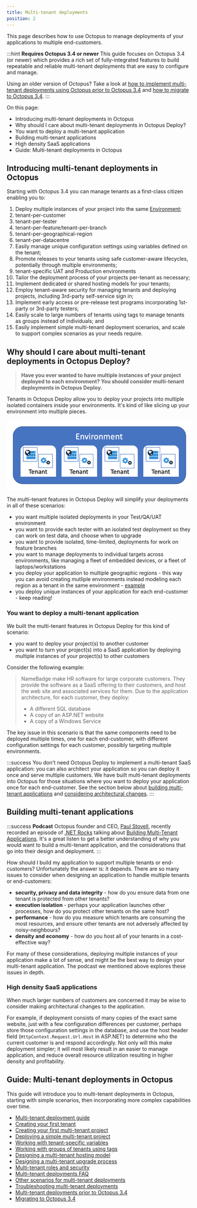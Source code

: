 ```yaml
---
title: Multi-tenant deployments
position: 2
---
```



This page describes how to use Octopus to manage deployments of your applications to multiple end-customers.

:::hint
**Requires Octopus 3.4 or newer**
This guide focuses on Octopus 3.4 (or newer) which provides a rich set of fully-integrated features to build repeatable and reliable multi-tenant deployments that are easy to configure and manage.


Using an older version of Octopus? Take a look at [how to implement multi-tenant deployments using Octopus prior to Octopus 3.4](/docs/home/guides/multi-tenant-deployments/multi-tenant-deployments-prior-to-octopus-3.4.md) and [how to migrate to Octopus 3.4](/docs/home/guides/multi-tenant-deployments/multi-tenant-deployments-prior-to-octopus-3.4/migrating-to-octopus-3.4.md).
:::


On this page:


- Introducing multi-tenant deployments in Octopus
- Why should I care about multi-tenant deployments in Octopus Deploy?
 - You want to deploy a multi-tenant application
- Building multi-tenant applications
 - High density SaaS applications
- Guide: Multi-tenant deployments in Octopus




## Introducing multi-tenant deployments in Octopus


Starting with Octopus 3.4 you can manage tenants as a first-class citizen enabling you to:

1. Deploy multiple instances of your project into the same [Environment](/docs/home/key-concepts/environments.md);
 1. tenant-per-customer
 2. tenant-per-tester
 3. tenant-per-feature/tenant-per-branch
 4. tenant-per-geographical-region
 5. tenant-per-datacentre
2. Easily manage unique configuration settings using variables defined on the tenant;
3. Promote releases to your tenants using safe customer-aware lifecycles, potentially through multiple environments;
 1. tenant-specific UAT and Production environments
4. Tailor the deployment process of your projects per-tenant as necessary;
5. Implement dedicated or shared hosting models for your tenants;
6. Employ tenant-aware security for managing tenants and deploying projects, including 3rd-party self-service sign in;
7. Implement early access or pre-release test programs incorporating 1st-party or 3rd-party testers;
8. Easily scale to large numbers of tenants using tags to manage tenants as groups instead of individuals; and
9. Easily implement simple multi-tenant deployment scenarios, and scale to support complex scenarios as your needs require.


## Why should I care about multi-tenant deployments in Octopus Deploy?


> **Have you ever wanted to have multiple instances of your project deployed to each environment? You should consider multi-tenant deployments in Octopus Deploy.**



Tenants in Octopus Deploy allow you to deploy your projects into multiple isolated containers inside your environments. It's kind of like slicing up your environment into multiple pieces.


![](/docs/images/3048184/5866225.png)


The multi-tenant features in Octopus Deploy will simplify your deployments in all of these scenarios:

- you want multiple isolated deployments in your Test/QA/UAT environment
- you want to provide each tester with an isolated test deployment so they can work on test data, and choose when to upgrade
- you want to provide isolated, time-limited, deployments for work on feature branches
- you want to manage deployments to individual targets across environments, like managing a fleet of embedded devices, or a fleet of laptops/workstations
- you deploy your application to multiple geographic regions - this way you can avoid creating mutliple environments instead modeling each region as a tenant in the same environment - [example](/docs/home/patterns/multi-region-deployment-pattern.md)
- you deploy unique instances of your application for each end-customer - keep reading!


### You want to deploy a multi-tenant application


We built the multi-tenant features in Octopus Deploy for this kind of scenario:

- you want to deploy your project(s) to another customer
- you want to turn your project(s) into a SaaS application by deploying multiple instances of your project(s) to other customers



Consider the following example:


> NameBadge make HR software for large corporate customers. They provide the software as a SaaS offering to their customers, and host the web site and associated services for them. Due to the application architecture, for each customer, they deploy:
> 
> - A different SQL database
> - A copy of an ASP.NET website
> - A copy of a Windows Service



The key issue in this scenario is that the same components need to be deployed multiple times, one for each end-customer, with different configuration settings for each customer, possibly targeting multiple environments.

:::success
You don't need Octopus Deploy to implement a multi-tenant SaaS application: you can also architect your application so you can deploy it once and serve multiple customers. We have built multi-tenant deployments into Octopus for those situations where you want to deploy your application once for each end-customer. See the section below about [building multi-tenant applications](/docs/home/guides/multi-tenant-deployments.md) and [considering architectural changes](/docs/home/guides/multi-tenant-deployments.md).
:::

## Building multi-tenant applications

:::success
**Podcast**
Octopus founder and CEO, [Paul Stovell](https://twitter.com/paulstovell), recently recorded an episode of [.NET Rocks](http://dotnetrocks.com/) talking about [Building Multi-Tenant Applications](https://www.dotnetrocks.com/?show=1332). It's a great listen to get a better understanding of why you would want to build a multi-tenant application, and the considerations that go into their design and deployment.
:::


How should I build my application to support multiple tenants or end-customers? Unfortunately the answer is: it depends. There are so many issues to consider when designing an application to handle multiple tenants or end-customers:

- **security, privacy and data integrity** - how do you ensure data from one tenant is protected from other tenants?
- **execution isolation** - perhaps your application launches other processes, how do you protect other tenants on the same host?
- **performance** - how do you measure which tenants are consuming the most resources, and ensure other tenants are not adversely affected by noisy-neighbours?
- **density and economy** - how do you host all of your tenants in a cost-effective way?



For many of these considerations, deploying multiple instances of your application make a lot of sense, and might be the best way to design your multi-tenant application. The podcast we mentioned above explores these issues in depth.

### High density SaaS applications


When much larger numbers of customers are concerned it may be wise to consider making architectural changes to the application.


For example, if deployment consists of many copies of the exact same website, just with a few configuration differences per customer, perhaps store those configuration settings in the database, and use the host header field (`HttpContext.Request.Url.Host` in ASP.NET) to determine who the current customer is and respond accordingly. Not only will this make deployment simpler; it will most likely result in an easier to manage application, and reduce overall resource utilization resulting in higher density and profitability.

## Guide: Multi-tenant deployments in Octopus


This guide will introduce you to multi-tenant deployments in Octopus, starting with simple scenarios, then incorporating more complex capabilities over time.


- [Multi-tenant deployment guide](/docs/home/guides/multi-tenant-deployments/multi-tenant-deployment-guide.md)
 - [Creating your first tenant](/docs/home/guides/multi-tenant-deployments/multi-tenant-deployment-guide/creating-your-first-tenant.md)
 - [Creating your first multi-tenant project](/docs/home/guides/multi-tenant-deployments/multi-tenant-deployment-guide/creating-your-first-multi-tenant-project.md)
 - [Deploying a simple multi-tenant project](/docs/home/guides/multi-tenant-deployments/multi-tenant-deployment-guide/deploying-a-simple-multi-tenant-project.md)
 - [Working with tenant-specific variables](/docs/home/guides/multi-tenant-deployments/multi-tenant-deployment-guide/working-with-tenant-specific-variables.md)
 - [Working with groups of tenants using tags](/docs/home/guides/multi-tenant-deployments/multi-tenant-deployment-guide/working-with-groups-of-tenants-using-tags.md)
 - [Designing a multi-tenant hosting model](/docs/home/guides/multi-tenant-deployments/multi-tenant-deployment-guide/designing-a-multi-tenant-hosting-model.md)
 - [Designing a multi-tenant upgrade process](/docs/home/guides/multi-tenant-deployments/multi-tenant-deployment-guide/designing-a-multi-tenant-upgrade-process.md)
 - [Multi-tenant roles and security](/docs/home/guides/multi-tenant-deployments/multi-tenant-deployment-guide/multi-tenant-roles-and-security.md)
- [Multi-tenant deployments FAQ](/docs/home/guides/multi-tenant-deployments/multi-tenant-deployments-faq.md)
- [Other scenarios for multi-tenant deployments](/docs/home/guides/multi-tenant-deployments/other-scenarios-for-multi-tenant-deployments.md)
- [Troubleshooting multi-tenant deployments](/docs/home/guides/multi-tenant-deployments/troubleshooting-multi-tenant-deployments.md)
- [Multi-tenant deployments prior to Octopus 3.4](/docs/home/guides/multi-tenant-deployments/multi-tenant-deployments-prior-to-octopus-3.4.md)
 - [Migrating to Octopus 3.4](/docs/home/guides/multi-tenant-deployments/multi-tenant-deployments-prior-to-octopus-3.4/migrating-to-octopus-3.4.md)
